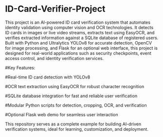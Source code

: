 ﻿# ID-Card-Verifier-Project

 This project is an AI-powered ID card verification system that automates identity validation using computer vision and OCR technologies. It detects ID cards in images or live video streams, extracts text using EasyOCR, and verifies extracted information against a SQLite database of registered users. Built with Python and Ultralytics YOLOv8 for accurate detection, OpenCV for image processing, and Flask for an optional web interface, this project is designed for real-world applications such as security checkpoints, event access control, and identity verification services.

﻿#Key Features:

﻿#Real-time ID card detection with YOLOv8

﻿#OCR text extraction using EasyOCR for robust character recognition

﻿#SQLite database integration for fast and reliable user verification

﻿#Modular Python scripts for detection, cropping, OCR, and verification

﻿#Optional Flask web demo for seamless user interaction

This repository serves as a complete example for building AI-driven verification systems, ideal for learning, customization, and deployment.
